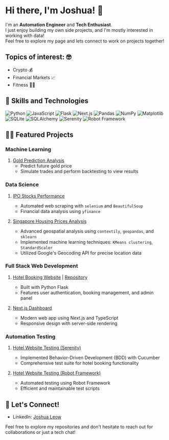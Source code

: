 # Hi there, I'm Joshua! 👋
<!--
<p align="center">
  <img src="https://your-image-url-here.com" alt="Banner Image" width="100%">
</p>
!-->
I'm an **Automation Engineer** and **Tech Enthusiast**.<br>
I just enjoy building my own side projects, and I'm mostly interested in working with data!<br>
Feel free to explore my page and lets connect to work on projects together!<br>
<h2>Topics of interest: 🤓</h2>

  * Crypto 💰
  * Financial Markets 📈
  * Fitness 🏋️‍♂️

## 🚀 Skills and Technologies

![Python](https://img.shields.io/badge/-Python-3776AB?style=flat-square&logo=Python&logoColor=white)
![JavaScript](https://img.shields.io/badge/-JavaScript-F7DF1E?style=flat-square&logo=JavaScript&logoColor=black)
![Flask](https://img.shields.io/badge/-Flask-000000?style=flat-square&logo=Flask&logoColor=white)
![Next.js](https://img.shields.io/badge/-Next.js-000000?style=flat-square&logo=Next.js&logoColor=white)
![Pandas](https://img.shields.io/badge/-Pandas-150458?style=flat-square&logo=Pandas&logoColor=white)
![NumPy](https://img.shields.io/badge/-NumPy-013243?style=flat-square&logo=NumPy&logoColor=white)
![Matplotlib](https://img.shields.io/badge/-Matplotlib-11557c?style=flat-square&logo=Python&logoColor=white)
![SQLite](https://img.shields.io/badge/-SQLite-003B57?style=flat-square&logo=SQLite&logoColor=white)
![SQLAlchemy](https://img.shields.io/badge/-SQLAlchemy-FCA121?style=flat-square&logo=SQLAlchemy&logoColor=white)
![Serenity](https://img.shields.io/badge/-Serenity-16A085?style=flat-square&logo=Serenity&logoColor=white)
![Robot Framework](https://img.shields.io/badge/-Robot%20Framework-000000?style=flat-square&logo=Robot%20Framework&logoColor=white)

## 👨‍💻 Featured Projects

### Machine Learning
1. [Gold Prediction Analysis](https://github.com/Joshua-Leow/gold_prediction)
   - Predict future gold price
   - Simulate trades and perform backtesting to view results

### Data Science
1. [IPO Stocks Performance](https://github.com/Joshua-Leow/IPOStocksAnalysis)
   - Automated web scraping with `selenium` and `BeautifulSoup`
   - Financial data analysis using `yfinance`

2. [Singapore Housing Prices Analysis](https://github.com/Joshua-Leow/HousingPriceAnalysis)
   - Advanced geospatial analysis using `contextily`, `geopandas`, and `sklearn`
   - Implemented machine learning techniques: `KMeans clustering`, `StandardScaler`
   - Utilized Google's Geocoding API for precise location data

### Full Stack Web Development
1. [Hotel Booking Website](https://hotel-booking-website-1.onrender.com/) | [Repository](https://github.com/Joshua-Leow/joshualeowhotel)
   - Built with Python Flask
   - Features user authentication, booking management, and admin panel

2. [Next.js Dashboard](https://github.com/Joshua-Leow/nextjs-dashboard)
   - Modern web app using Next.js and TypeScript
   - Responsive design with server-side rendering

### Automation Testing
1. [Hotel Website Testing (Serenity)](https://github.com/Joshua-Leow/HotelSerenityTesting)
   - Implemented Behavior-Driven Development (BDD) with Cucumber
   - Comprehensive test suite for hotel booking functionality

2. [Hotel Website Testing (Robot Framework)](https://github.com/Joshua-Leow/HotelRobotFrameworkTesting)
   - Automated testing using Robot Framework
   - Efficient and maintainable test scripts
<!--
## 📈 GitHub Stats

<p align="center">
  <img src="https://github-readme-stats.vercel.app/api?username=Joshua-Leow&show_icons=true&theme=radical" alt="Joshua's GitHub Stats" />
</p>
-->
## 🤝 Let's Connect!

- LinkedIn: [Joshua Leow](https://www.linkedin.com/in/joshualeow)
<!--- Twitter: [@YourTwitterHandle](https://twitter.com/your-handle)
- Portfolio: [Your Portfolio Website](https://your-portfolio.com)-->

Feel free to explore my repositories and don't hesitate to reach out for collaborations or just a tech chat!

<!--[<img align="left" alt="JoshMadakor | YouTube" width="22px" src="https://cdn.jsdelivr.net/npm/simple-icons@v3/icons/youtube.svg" />][youtube]-->
<!--[<img align="left" alt="JoshMadakor | Twitter" width="22px" src="https://cdn.jsdelivr.net/npm/simple-icons@v3/icons/twitter.svg" />][twitter]-->
<!--[<img align="left" alt="JoshMadakor | LinkedIn" width="22px" src="https://cdn.jsdelivr.net/npm/simple-icons@v3/icons/linkedin.svg" />][linkedin]-->
<!--[<img align="left" alt="JoshMadakor | Instagram" width="22px" src="https://cdn.jsdelivr.net/npm/simple-icons@v3/icons/instagram.svg" />][instagram]-->

[twitter]: https://twitter.com/joshualeow
[youtube]: https://www.youtube.com/c/joshualeow
[instagram]: https://www.instagram.com/joshualeow/
[linkedin]: https://www.linkedin.com/in/joshualeow



<!--
**Joshua-Leow/Joshua-Leow** is a ✨ _special_ ✨ repository because its `README.md` (this file) appears on your GitHub profile.

Here are some ideas to get you started:

- 🔭 I’m currently working on ...
- 🌱 I’m currently learning ...
- 👯 I’m looking to collaborate on ...
- 🤔 I’m looking for help with ...
- 💬 Ask me about ...
- 📫 How to reach me: ...
- 😄 Pronouns: ...
- ⚡ Fun fact: ...
-->
